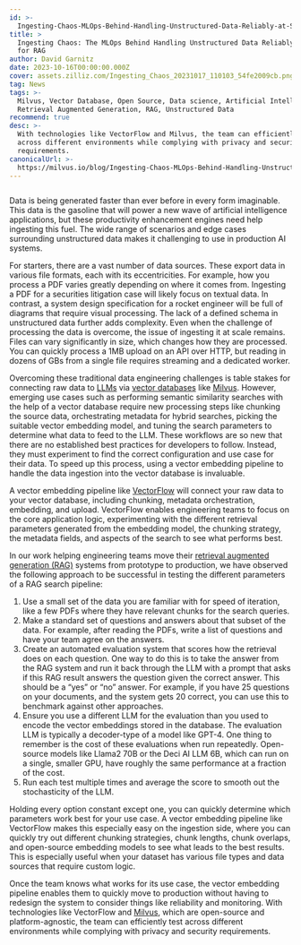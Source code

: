 ```yaml
---
id: >-
  Ingesting-Chaos-MLOps-Behind-Handling-Unstructured-Data-Reliably-at-Scale-for-RAG.md
title: >
  Ingesting Chaos: The MLOps Behind Handling Unstructured Data Reliably at Scale
  for RAG 
author: David Garnitz
date: 2023-10-16T00:00:00.000Z
cover: assets.zilliz.com/Ingesting_Chaos_20231017_110103_54fe2009cb.png
tag: News
tags: >-
  Milvus, Vector Database, Open Source, Data science, Artificial Intelligence,
  Retrieval Augmented Generation, RAG, Unstructured Data
recommend: true
desc: >-
  With technologies like VectorFlow and Milvus, the team can efficiently test
  across different environments while complying with privacy and security
  requirements.
canonicalUrl: >-
  https://milvus.io/blog/Ingesting-Chaos-MLOps-Behind-Handling-Unstructured-Data-Reliably-at-Scale-for-RAG.md
---
```

<p>
  <span class="img-wrapper">
    <img translate="no" src="https://assets.zilliz.com/Ingesting_Chaos_20231017_110103_54fe2009cb.png" alt="" class="doc-image" id="" />
    <span></span>
  </span>
</p>
<p>Data is being generated faster than ever before in every form imaginable. This data is the gasoline that will power a new wave of artificial intelligence applications, but these productivity enhancement engines need help ingesting this fuel. The wide range of scenarios and edge cases surrounding unstructured data makes it challenging to use in production AI systems.</p>
<p>For starters, there are a vast number of data sources. These export data in various file formats, each with its eccentricities. For example, how you process a PDF varies greatly depending on where it comes from. Ingesting a PDF for a securities litigation case will likely focus on textual data. In contrast, a system design specification for a rocket engineer will be full of diagrams that require visual processing. The lack of a defined schema in unstructured data further adds complexity. Even when the challenge of processing the data is overcome, the issue of ingesting it at scale remains. Files can vary significantly in size, which changes how they are processed. You can quickly process a 1MB upload on an API over HTTP, but reading in dozens of GBs from a single file requires streaming and a dedicated worker.</p>
<p>Overcoming these traditional data engineering challenges is table stakes for connecting raw data to <a href="https://zilliz.com/glossary/large-language-models-(llms)">LLMs</a> via <a href="https://zilliz.com/learn/what-is-vector-database">vector databases</a> like <a href="https://github.com/milvus-io/milvus">Milvus</a>. However, emerging use cases such as performing semantic similarity searches with the help of a vector database require new processing steps like chunking the source data, orchestrating metadata for hybrid searches, picking the suitable vector embedding model, and tuning the search parameters to determine what data to feed to the LLM. These workflows are so new that there are no established best practices for developers to follow. Instead, they must experiment to find the correct configuration and use case for their data. To speed up this process, using a vector embedding pipeline to handle the data ingestion into the vector database is invaluable.</p>
<p>A vector embedding pipeline like <a href="https://github.com/dgarnitz/vectorflow">VectorFlow</a> will connect your raw data to your vector database, including chunking, metadata orchestration, embedding, and upload. VectorFlow enables engineering teams to focus on the core application logic, experimenting with the different retrieval parameters generated from the embedding model, the chunking strategy, the metadata fields, and aspects of the search to see what performs best.</p>
<p>In our work helping engineering teams move their <a href="https://zilliz.com/use-cases/llm-retrieval-augmented-generation">retrieval augmented generation (RAG)</a> systems from prototype to production, we have observed the following approach to be successful in testing the different parameters of a RAG search pipeline:</p>
<ol>
<li>Use a small set of the data you are familiar with for speed of iteration, like a few PDFs where they have relevant chunks for the search queries.</li>
<li>Make a standard set of questions and answers about that subset of the data. For example, after reading the PDFs, write a list of questions and have your team agree on the answers.</li>
<li>Create an automated evaluation system that scores how the retrieval does on each question. One way to do this is to take the answer from the RAG system and run it back through the LLM with a prompt that asks if this RAG result answers the question given the correct answer. This should be a “yes” or “no” answer. For example, if you have 25 questions on your documents, and the system gets 20 correct, you can use this to benchmark against other approaches.</li>
<li>Ensure you use a different LLM for the evaluation than you used to encode the vector embeddings stored in the database. The evaluation LLM is typically a decoder-type of a model like GPT-4. One thing to remember is the cost of these evaluations when run repeatedly. Open-source models like Llama2 70B or the Deci AI LLM 6B, which can run on a single, smaller GPU, have roughly the same performance at a fraction of the cost.</li>
<li>Run each test multiple times and average the score to smooth out the stochasticity of the LLM.</li>
</ol>
<p>Holding every option constant except one, you can quickly determine which parameters work best for your use case. A vector embedding pipeline like VectorFlow makes this especially easy on the ingestion side, where you can quickly try out different chunking strategies, chunk lengths, chunk overlaps, and open-source embedding models to see what leads to the best results. This is especially useful when your dataset has various file types and data sources that require custom logic.</p>
<p>Once the team knows what works for its use case, the vector embedding pipeline enables them to quickly move to production without having to redesign the system to consider things like reliability and monitoring. With technologies like VectorFlow and <a href="https://zilliz.com/what-is-milvus">Milvus</a>, which are open-source and platform-agnostic, the team can efficiently test across different environments while complying with privacy and security requirements.</p>

